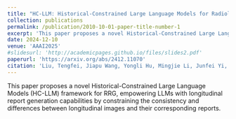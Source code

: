 ```yaml
---
title: "HC-LLM: Historical-Constrained Large Language Models for Radiology Report Generation"
collection: publications
permalink: /publication/2010-10-01-paper-title-number-1
excerpt: 'This paper proposes a novel Historical-Constrained Large Language Models (HC-LLM) framework for RRG, empowering LLMs with longitudinal report generation capabilities by constraining the consistency and differences between longitudinal images and their corresponding reports.'
date: 2024-12-10
venue: 'AAAI2025'
#slidesurl: 'http://academicpages.github.io/files/slides2.pdf'
paperurl: 'https://arxiv.org/abs/2412.11070'
citation: 'Liu, Tengfei, Jiapu Wang, Yongli Hu, Mingjie Li, Junfei Yi, Xiaojun Chang, Junbin Gao and Baocai Yin. “HC-LLM: Historical-Constrained Large Language Models for Radiology Report Generation.” (2024).'
---
```


This paper proposes a novel Historical-Constrained Large Language Models (HC-LLM) framework for RRG, empowering LLMs with longitudinal report generation capabilities by constraining the consistency and differences between longitudinal images and their corresponding reports.
